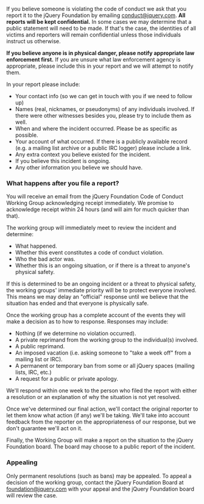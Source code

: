 <script>{
	"title": "jQuery Foundation Code of Conduct - Reporting Guide",
	"pageTemplate": "page-conduct.php"
}</script>

If you believe someone is violating the code of conduct we ask that you report it to the jQuery Foundation by emailing [conduct@jquery.com](mailto:conduct@jquery.com). **All reports will be kept confidential.** In some cases we may determine that a public statement will need to be made. If that's the case, the identities of all victims and reporters will remain confidential unless those individuals instruct us otherwise.

**If you believe anyone is in physical danger, please notify appropriate law enforcement first.** If you are unsure what law enforcement agency is appropriate, please include this in your report and we will attempt to notify them.

In your report please include:

*   Your contact info (so we can get in touch with you if we need to follow up)
*   Names (real, nicknames, or pseudonyms) of any individuals involved. If there were other witnesses besides you, please try to include them as well.
*   When and where the incident occurred. Please be as specific as possible.
*   Your account of what occurred. If there is a publicly available record (e.g. a mailing list archive or a public IRC logger) please include a link.
*   Any extra context you believe existed for the incident.
*   If you believe this incident is ongoing.
*   Any other information you believe we should have.

### What happens after you file a report?

You will receive an email from the jQuery Foundation Code of Conduct Working Group acknowledging receipt immediately. We promise to acknowledge receipt within 24 hours (and will aim for much quicker than that).

The working group will immediately meet to review the incident and determine:

*   What happened.
*   Whether this event constitutes a code of conduct violation.
*   Who the bad actor was.
*   Whether this is an ongoing situation, or if there is a threat to anyone's physical safety.

If this is determined to be an ongoing incident or a threat to physical safety, the working groups' immediate priority will be to protect everyone involved. This means we may delay an "official" response until we believe that the situation has ended and that everyone is physically safe.

Once the working group has a complete account of the events they will make a decision as to how to response. Responses may include:

*   Nothing (if we determine no violation occurred).
*   A private reprimand from the working group to the individual(s) involved.
*   A public reprimand.
*   An imposed vacation (i.e. asking someone to "take a week off" from a mailing list or IRC).
*   A permanent or temporary ban from some or all jQuery spaces (mailing lists, IRC, etc.)
*   A request for a public or private apology.

We'll respond within one week to the person who filed the report with either a resolution or an explanation of why the situation is not yet resolved.

Once we've determined our final action, we'll contact the original reporter to let them know what action (if any) we'll be taking. We'll take into account feedback from the reporter on the appropriateness of our response, but we don't guarantee we'll act on it.

Finally, the Working Group will make a report on the situation to the jQuery Foundation board. The board may choose to a public report of the incident.

### Appealing

Only permanent resolutions (such as bans) may be appealed. To appeal a decision of the working group, contact the jQuery Foundation Board at [foundation@jquery.com](mailto:foundation@jquery.com) with your appeal and the jQuery Foundation board will review the case.
